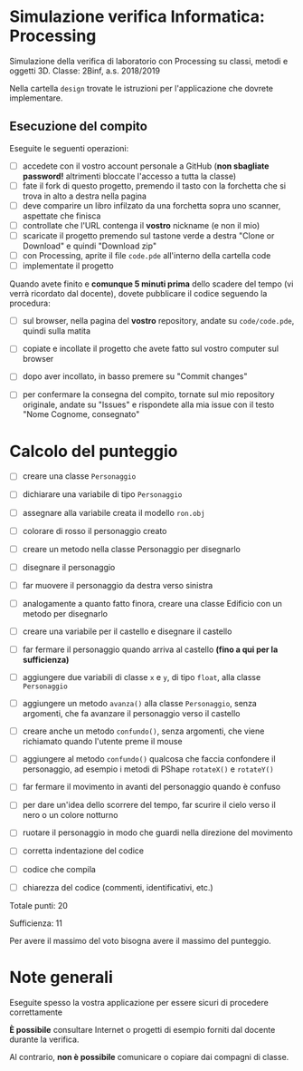 # Simulazione verifica Informatica: Processing
Simulazione della verifica di laboratorio con Processing su classi, metodi e oggetti 3D.
Classe: 2Binf, a.s. 2018/2019

Nella cartella `design` trovate le istruzioni per l'applicazione che dovrete implementare.

## Esecuzione del compito
Eseguite le seguenti operazioni:

- [ ] accedete con il vostro account personale a GitHub (**non sbagliate password!** altrimenti bloccate l'accesso a tutta la classe)
- [ ] fate il fork di questo progetto, premendo il tasto con la forchetta che si trova in alto a destra nella pagina
- [ ] deve comparire un libro infilzato da una forchetta sopra uno scanner, aspettate che finisca
- [ ] controllate che l'URL contenga il **vostro** nickname (e non il mio)
- [ ] scaricate il progetto premendo sul tastone verde a destra "Clone or Download" e quindi "Download zip"
- [ ] con Processing, aprite il file `code.pde` all'interno della cartella code
- [ ] implementate il progetto

Quando avete finito e **comunque 5 minuti prima** dello scadere del tempo (vi verrà ricordato dal docente), dovete pubblicare il codice seguendo la procedura:
- [ ] sul browser, nella pagina del **vostro** repository, andate su `code/code.pde`, quindi sulla matita
- [ ] copiate e incollate il progetto che avete fatto sul vostro computer sul browser
- [ ] dopo aver incollato, in basso premere su "Commit changes"
- [ ] per confermare la consegna del compito, tornate sul mio repository originale, andate su "Issues" e rispondete alla mia issue con il testo "Nome Cognome, consegnato"


# Calcolo del punteggio
- [ ] creare una classe `Personaggio`
- [ ] dichiarare una variabile di tipo `Personaggio`
- [ ] assegnare alla variabile creata il modello `ron.obj`
- [ ] colorare di rosso il personaggio creato
- [ ] creare un metodo nella classe Personaggio per disegnarlo
- [ ] disegnare il personaggio
- [ ] far muovere il personaggio da destra verso sinistra
- [ ] analogamente a quanto fatto finora, creare una classe Edificio con un metodo per disegnarlo
- [ ] creare una variabile per il castello e disegnare il castello
- [ ] far fermare il personaggio quando arriva al castello __(fino a qui per la sufficienza)__

- [ ] aggiungere due variabili di classe `x` e `y`, di tipo `float`, alla classe `Personaggio`
- [ ] aggiungere un metodo `avanza()` alla classe `Personaggio`, senza argomenti, che fa avanzare il personaggio verso il castello
- [ ] creare anche un metodo `confundo()`, senza argomenti, che viene richiamato quando l'utente preme il mouse
- [ ] aggiungere al metodo `confundo()` qualcosa che faccia confondere il personaggio, ad esempio i metodi di PShape `rotateX()` e `rotateY()`
- [ ] far fermare il movimento in avanti del personaggio quando è confuso
- [ ] per dare un'idea dello scorrere del tempo, far scurire il cielo verso il nero o un colore notturno
- [ ] ruotare il personaggio in modo che guardi nella direzione del movimento

- [ ] corretta indentazione del codice
- [ ] codice che compila
- [ ] chiarezza del codice (commenti, identificativi, etc.)

Totale punti: 20

Sufficienza: 11

Per avere il massimo del voto bisogna avere il massimo del punteggio.


# Note generali
Eseguite spesso la vostra applicazione per essere sicuri di procedere correttamente

**È possibile** consultare Internet o progetti di esempio forniti dal docente durante la verifica.

Al contrario, **non è possibile** comunicare o copiare dai compagni di classe.
